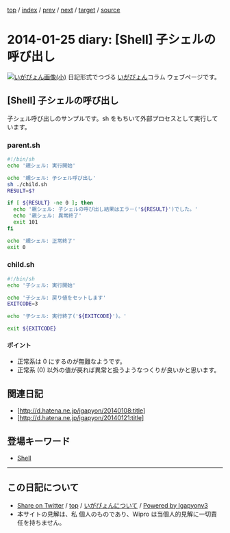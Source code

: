 [top](../index.html) 
 / [index](index.html) 
 / [prev](ig140124.html) 
 / [next](ig140126.html) 
 / [target](http://www.igapyon.jp/igapyon/diary/2014/ig140125.html) 
 / [source](https://github.com/igapyon/diary/blob/master/2014/ig140125.src.md) 

2014-01-25 diary: [Shell] 子シェルの呼び出し
=====================================================================================================
[![いがぴょん画像(小)](http://www.igapyon.jp/igapyon/diary/images/iga200306s.jpg "いがぴょん")](http://www.igapyon.jp/igapyon/diary/memo/memoigapyon.html) 日記形式でつづる [いがぴょん](http://www.igapyon.jp/igapyon/diary/memo/memoigapyon.html)コラム ウェブページです。

## [Shell] 子シェルの呼び出し

子シェル呼び出しのサンプルです。sh をもちいて外部プロセスとして実行しています。


### parent.sh


```sh
#!/bin/sh
echo '親シェル: 実行開始'

echo '親シェル: 子シェル呼び出し'
sh ./child.sh
RESULT=$?

if [ ${RESULT} -ne 0 ]; then
  echo '親シェル: 子シェルの呼び出し結果はエラー('${RESULT}')でした。'
  echo '親シェル: 異常終了'
  exit 101
fi

echo '親シェル: 正常終了'
exit 0
```



### child.sh


```sh
#!/bin/sh
echo '子シェル: 実行開始'

echo '子シェル: 戻り値をセットします'
EXITCODE=3

echo '子シェル: 実行終了('${EXITCODE}')。'

exit ${EXITCODE}
```



#### ポイント


* 正常系は 0 にするのが無難なようです。
* 正常系 (0) 以外の値が戻れば異常と扱うようなつくりが良いかと思います。



## 関連日記


* [http://d.hatena.ne.jp/igapyon/20140108:title]
* [http://d.hatena.ne.jp/igapyon/20140121:title]

## 登場キーワード

* [Shell](../keyword/shell.html)

----------------------------------------------------------------------------------------------------

## この日記について

* [Share on Twitter](https://twitter.com/intent/tweet?hashtags=igapyon%2Cdiary%2C%E3%81%84%E3%81%8C%E3%81%B4%E3%82%87%E3%82%93%2CShell&text=%5BShell%5D+%E5%AD%90%E3%82%B7%E3%82%A7%E3%83%AB%E3%81%AE%E5%91%BC%E3%81%B3%E5%87%BA%E3%81%97&url=http%3A%2F%2Fwww.igapyon.jp%2Figapyon%2Fdiary%2F2014%2Fig140125.html) / [top](../index.html) / [いがぴょんについて](http://www.igapyon.jp/igapyon/diary/memo/memoigapyon.html) / [Powered by Igapyonv3](https://github.com/igapyon/igapyonv3)
* 本サイトの見解は、私 個人のものであり、Wipro は当個人的見解に一切責任を持ちません。 

